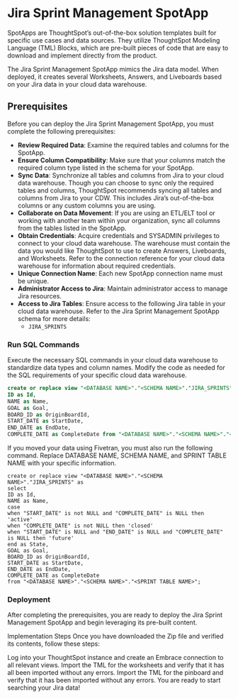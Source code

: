 # Jira Sprint Management SpotApp

SpotApps are ThoughtSpot’s out-of-the-box solution templates built for specific use cases and data sources. They utilize ThoughtSpot Modeling Language (TML) Blocks, which are pre-built pieces of code that are easy to download and implement directly from the product.

The Jira Sprint Management SpotApp mimics the Jira data model. When deployed, it creates several Worksheets, Answers, and Liveboards based on your Jira data in your cloud data warehouse.

## Prerequisites

Before you can deploy the Jira Sprint Management SpotApp, you must complete the following prerequisites:

- **Review Required Data**: Examine the required tables and columns for the SpotApp.
- **Ensure Column Compatibility**: Make sure that your columns match the required column type listed in the schema for your SpotApp.
- **Sync Data**: Synchronize all tables and columns from Jira to your cloud data warehouse. Though you can choose to sync only the required tables and columns, ThoughtSpot recommends syncing all tables and columns from Jira to your CDW. This includes Jira’s out-of-the-box columns or any custom columns you are using.
- **Collaborate on Data Movement**: If you are using an ETL/ELT tool or working with another team within your organization, sync all columns from the tables listed in the SpotApp.
- **Obtain Credentials**: Acquire credentials and SYSADMIN privileges to connect to your cloud data warehouse. The warehouse must contain the data you would like ThoughtSpot to use to create Answers, Liveboards, and Worksheets. Refer to the connection reference for your cloud data warehouse for information about required credentials.
- **Unique Connection Name**: Each new SpotApp connection name must be unique.
- **Administrator Access to Jira**: Maintain administrator access to manage Jira resources.
- **Access to Jira Tables**: Ensure access to the following Jira table in your cloud data warehouse. Refer to the Jira Sprint Management SpotApp schema for more details:
  - `JIRA_SPRINTS`

### Run SQL Commands

Execute the necessary SQL commands in your cloud data warehouse to standardize data types and column names. Modify the code as needed for the SQL requirements of your specific cloud data warehouse.

```sql
create or replace view "<DATABASE NAME>"."<SCHEMA NAME>"."JIRA_SPRINTS" as select
ID as Id,
NAME as Name,
GOAL as Goal,
BOARD_ID as OriginBoardId,
START_DATE as StartDate,
END_DATE as EndDate,
COMPLETE_DATE as CompleteDate from "<DATABASE NAME>"."<SCHEMA NAME>"."<SPRINT TABLE NAME>";
```
If you moved your data using Fivetran, you must also run the following command. Replace DATABASE NAME, SCHEMA NAME, and SPRINT TABLE NAME with your specific information.

```
create or replace view "<DATABASE NAME>"."<SCHEMA NAME>"."JIRA_SPRINTS" as
select
ID as Id,
NAME as Name,
case
when "START_DATE" is not NULL and "COMPLETE_DATE" is NULL then 'active'
when "COMPLETE_DATE" is not NULL then 'closed'
when "START_DATE" is NULL and "END_DATE" is NULL and "COMPLETE_DATE" is NULL then 'future'
end as State,
GOAL as Goal,
BOARD_ID as OriginBoardId,
START_DATE as StartDate,
END_DATE as EndDate,
COMPLETE_DATE as CompleteDate
from "<DATABASE NAME>"."<SCHEMA NAME>"."<SPRINT TABLE NAME>";
```

### Deployment
After completing the prerequisites, you are ready to deploy the Jira Sprint Management SpotApp and begin leveraging its pre-built content.

Implementation Steps
Once you have downloaded the Zip file and verified its contents, follow these steps:

Log into your ThoughtSpot instance and create an Embrace connection to all relevant views.
Import the TML for the worksheets and verify that it has all been imported without any errors.
Import the TML for the pinboard and verify that it has been imported without any errors.
You are ready to start searching your Jira data!
